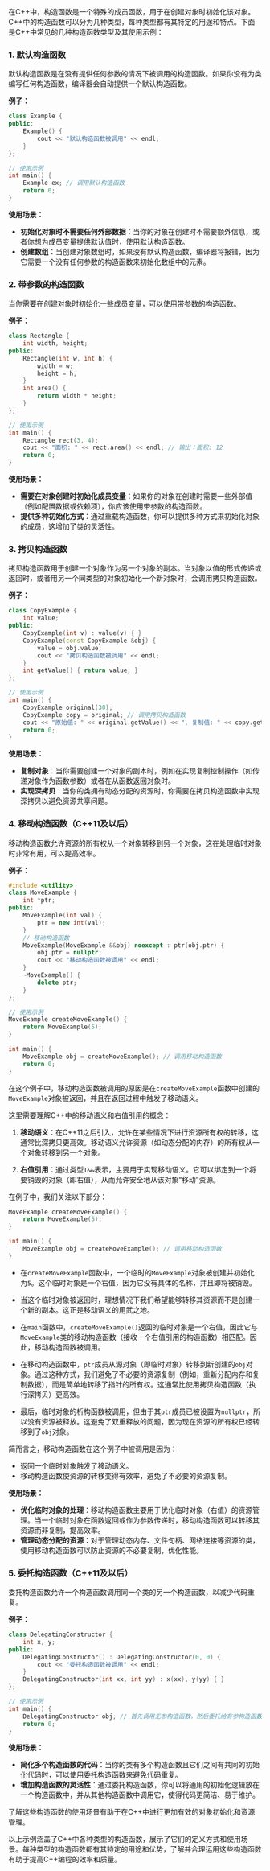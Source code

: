 在C++中，构造函数是一个特殊的成员函数，用于在创建对象时初始化该对象。C++中的构造函数可以分为几种类型，每种类型都有其特定的用途和特点。下面是C++中常见的几种构造函数类型及其使用示例：

### 1. 默认构造函数
默认构造函数是在没有提供任何参数的情况下被调用的构造函数。如果你没有为类编写任何构造函数，编译器会自动提供一个默认构造函数。

**例子：**
```cpp
class Example {
public:
    Example() {
        cout << "默认构造函数被调用" << endl;
    }
};

// 使用示例
int main() {
    Example ex; // 调用默认构造函数
    return 0;
}
```

**使用场景：**

- **初始化对象时不需要任何外部数据**：当你的对象在创建时不需要额外信息，或者你想为成员变量提供默认值时，使用默认构造函数。
- **创建数组**：当创建对象数组时，如果没有默认构造函数，编译器将报错，因为它需要一个没有任何参数的构造函数来初始化数组中的元素。

### 2. 带参数的构造函数
当你需要在创建对象时初始化一些成员变量，可以使用带参数的构造函数。

**例子：**
```cpp
class Rectangle {
    int width, height;
public:
    Rectangle(int w, int h) {
        width = w;
        height = h;
    }
    int area() {
        return width * height;
    }
};

// 使用示例
int main() {
    Rectangle rect(3, 4);
    cout << "面积: " << rect.area() << endl; // 输出：面积: 12
    return 0;
}
```

**使用场景：**

- **需要在对象创建时初始化成员变量**：如果你的对象在创建时需要一些外部值（例如配置数据或依赖项），你应该使用带参数的构造函数。
- **提供多种初始化方式**：通过重载构造函数，你可以提供多种方式来初始化对象的成员，这增加了类的灵活性。

### 3. 拷贝构造函数
拷贝构造函数用于创建一个对象作为另一个对象的副本。当对象以值的形式传递或返回时，或者用另一个同类型的对象初始化一个新对象时，会调用拷贝构造函数。

**例子：**
```cpp
class CopyExample {
    int value;
public:
    CopyExample(int v) : value(v) { }
    CopyExample(const CopyExample &obj) {
        value = obj.value;
        cout << "拷贝构造函数被调用" << endl;
    }
    int getValue() { return value; }
};

// 使用示例
int main() {
    CopyExample original(30);
    CopyExample copy = original; // 调用拷贝构造函数
    cout << "原始值: " << original.getValue() << ", 复制值: " << copy.getValue() << endl;
    return 0;
}
```

**使用场景：**

- **复制对象**：当你需要创建一个对象的副本时，例如在实现复制控制操作（如传递对象作为函数参数）或者在从函数返回对象时。
- **实现深拷贝**：当你的类拥有动态分配的资源时，你需要在拷贝构造函数中实现深拷贝以避免资源共享问题。

### 4. 移动构造函数（C++11及以后）
移动构造函数允许资源的所有权从一个对象转移到另一个对象，这在处理临时对象时非常有用，可以提高效率。

**例子：**
```cpp
#include <utility>
class MoveExample {
    int *ptr;
public:
    MoveExample(int val) {
        ptr = new int(val);
    }
    // 移动构造函数
    MoveExample(MoveExample &&obj) noexcept : ptr(obj.ptr) {
        obj.ptr = nullptr;
        cout << "移动构造函数被调用" << endl;
    }
    ~MoveExample() {
        delete ptr;
    }
};

// 使用示例
MoveExample createMoveExample() {
    return MoveExample(5);
}

int main() {
    MoveExample obj = createMoveExample(); // 调用移动构造函数
    return 0;
}
```

在这个例子中，移动构造函数被调用的原因是在`createMoveExample`函数中创建的`MoveExample`对象被返回，并且在返回过程中触发了移动语义。

这里需要理解C++中的移动语义和右值引用的概念：

1. **移动语义**：在C++11之后引入，允许在某些情况下进行资源所有权的转移，这通常比深拷贝更高效。移动语义允许资源（如动态分配的内存）的所有权从一个对象转移到另一个对象。

2. **右值引用**：通过类型`T&&`表示，主要用于实现移动语义。它可以绑定到一个将要销毁的对象（即右值），从而允许安全地从该对象“移动”资源。

在例子中，我们关注以下部分：

```cpp
MoveExample createMoveExample() {
    return MoveExample(5);
}

int main() {
    MoveExample obj = createMoveExample(); // 调用移动构造函数
}
```

- 在`createMoveExample`函数中，一个临时的`MoveExample`对象被创建并初始化为`5`。这个临时对象是一个右值，因为它没有具体的名称，并且即将被销毁。

- 当这个临时对象被返回时，理想情况下我们希望能够转移其资源而不是创建一个新的副本。这正是移动语义的用武之地。

- 在`main`函数中，`createMoveExample()`返回的临时对象是一个右值，因此它与`MoveExample`类的移动构造函数（接收一个右值引用的构造函数）相匹配。因此，移动构造函数被调用。

- 在移动构造函数中，`ptr`成员从源对象（即临时对象）转移到新创建的`obj`对象。通过这种方式，我们避免了不必要的资源复制（例如，重新分配内存和复制数据），而是简单地转移了指针的所有权。这通常比使用拷贝构造函数（执行深拷贝）更高效。

- 最后，临时对象的析构函数被调用，但由于其`ptr`成员已被设置为`nullptr`，所以没有资源被释放。这避免了双重释放的问题，因为现在资源的所有权已经转移到了`obj`对象。

简而言之，移动构造函数在这个例子中被调用是因为：

- 返回一个临时对象触发了移动语义。
- 移动构造函数使资源的转移变得有效率，避免了不必要的资源复制。


**使用场景：**

- **优化临时对象的处理**：移动构造函数主要用于优化临时对象（右值）的资源管理。当一个临时对象在函数返回或作为参数传递时，移动构造函数可以转移其资源而非复制，提高效率。
- **管理动态分配的资源**：对于管理动态内存、文件句柄、网络连接等资源的类，使用移动构造函数可以防止资源的不必要复制，优化性能。


### 5. 委托构造函数（C++11及以后）

委托构造函数允许一个构造函数调用同一个类的另一个构造函数，以减少代码重复。

**例子：**
```cpp
class DelegatingConstructor {
    int x, y;
public:
    DelegatingConstructor() : DelegatingConstructor(0, 0) {
        cout << "委托构造函数被调用" << endl;
    }
    DelegatingConstructor(int xx, int yy) : x(xx), y(yy) { }
};

// 使用示例
int main() {
    DelegatingConstructor obj; // 首先调用无参构造函数，然后委托给有参构造函数
    return 0;
}
```

**使用场景：**

- **简化多个构造函数的代码**：当你的类有多个构造函数且它们之间有共同的初始化代码时，可以使用委托构造函数来避免代码重复。
- **增加构造函数的灵活性**：通过委托构造函数，你可以将通用的初始化逻辑放在一个构造函数中，并从其他构造函数中调用它，使得代码更简洁、易于维护。

了解这些构造函数的使用场景有助于在C++中进行更加有效的对象初始化和资源管理。

以上示例涵盖了C++中各种类型的构造函数，展示了它们的定义方式和使用场景。每种类型的构造函数都有其特定的用途和优势，了解并合理运用这些构造函数有助于提高C++编程的效率和质量。